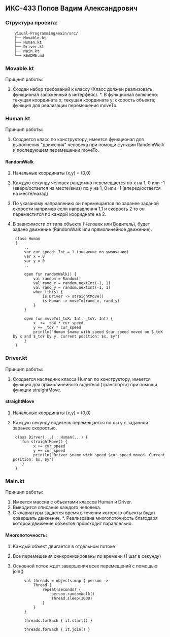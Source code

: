 ## ИКС-433 Попов Вадим Александрович

### Структура проекта:

        Visual-Programming/main/src/
        ├── Movable.kt
        ├── Human.kt
        ├── Driver.kt
        ├── Main.kt
        └── README.md

### Movable.kt
Прицнип работы:
1. Создан набор требований к классу (Класс должен реализовать функционал заложенный в интерфейс).
*. В функционал включено: текущая координата x; текущая координата y; скорость объекта; функция для реализации перемещения moveTo.

### Human.kt
Принцип работы:
1. Создается класс по конструктору, имеется функционал для выполнения "движения" человека при помощи функции RandomWalk и последующем перемещении moveTo.

#### RandomWalk
1. Начальные координаты (x,y) = (0,0)
2. Каждую секунду человек рандомно перемещается по x на 1, 0 или -1 (вверх/остается на месте/вниз) по y на 1, 0 или -1 (вперед/остается на месте/назад)
3. По указаному направлению он перемещается по заранее заданой скорости например если направления 1,1 и скорость 2 то он переместится по каждой коориднате на 2.
4. В зависимости от типа объекта (Человек или Водитель), будет задано движение (RandomWalk или прямолинейное движение).

        class Human
        {
            ..
            var cur_speed: Int = 1 (значение по умолчанию)
            var x = 0
            var y = 0
            ..

            open fun randomWalk() {
                val random = Random()
                val rand_x = random.nextInt(-1, 1)
                val rand_y = random.nextInt(-1, 1)
                when (this) {
                    is Driver -> straightMove()
                    is Human -> moveTo(rand_x, rand_y)
                }
            }
            
            open fun moveTo(_toX: Int, _toY: Int) {
                x  += _toX * cur_speed
                y += _toY * cur_speed
                println("Human $name with speed $cur_speed moved on $_toX by x and $_toY by y. Current position: $x, $y")
            }
        }

### Driver.kt
Принцип работы:
1. Создается наследник класса Human по конструктору, имеется функция для прямолинейного водителя (транспорта) при помощи функции straightMove.

#### straightMove
1. Начальные координаты (x,y) = (0,0)
2. Каждую секунду водитель перемещается по x и y с заданной заранее скоростью.
        
        сlass Dirver(...) : Human(...) {
           fun straightMove() {
                x += cur_speed
                y += cur_speed
                println("Driver $name with speed $cur_speed moved. Current position: $x, $y")
           }
        }

### Main.kt
Принцип работы:
1. Имеется массив с объектами классов Human и Driver.
2. Выводится описание каждого человека.
3. С клавиатуры задается время в течении которого объекты будут совершать движение.
*. Реализована многопоточность благодаря которой движение объектов происходит параллельно.
   
#### Многопоточность:

1. Каждый объект двигается в отдельном потоке
2. Все перемещения синхронизированы по времени (1 шаг в секунду)
3. Основной поток ждет завершения всех перемещений с помощью join()

            val threads = objects.map { person ->
                Thread {
                    repeat(seconds) {
                        person.randomWalk()
                        Thread.sleep(1000)
                    }
                }
            }
        
            threads.forEach { it.start() }
        
            threads.forEach { it.join() }
